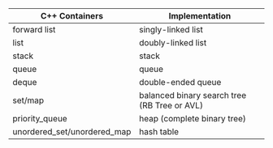 |C++ Containers|Implementation|
|-|-|
|forward list|singly-linked list|
|list|doubly-linked list|
|stack|stack|
|queue|queue|
|deque|double-ended queue|
|set/map|balanced binary search tree (RB Tree or AVL)|
|priority_queue|heap (complete binary tree)|
|unordered_set/unordered_map|hash table|
